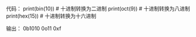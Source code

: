 代码：
print(bin(10))     # 十进制转换为二进制
print(oct(9))      # 十进制转换为八进制
print(hex(15))     # 十进制转换为十六进制

输出：
0b1010
0o11
0xf